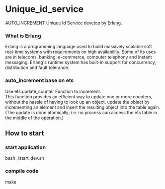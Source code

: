 # Unique_id_service

AUTO_INCREMENT Unique Id Service develop by Erlang. 

### What is Erlang
Erlang is a programming language used to build massively scalable soft real-time systems with requirements on high availability. Some of its uses are in telecoms, banking, e-commerce, computer telephony and instant messaging. Erlang's runtime system has built-in support for concurrency, distribution and fault tolerance.

### auto_increment base on ets
Use ets:update_counter Function to increment.   
This function provides an efficient way to update one or more counters, without the hassle of having to look up an object, update the object by incrementing an element and insert the resulting object into the table again. (The update is done atomically; i.e. no process can access the ets table in the middle of the operation.)


## How to start
### start application
bash ./start_dev.sh
### compile code
make
